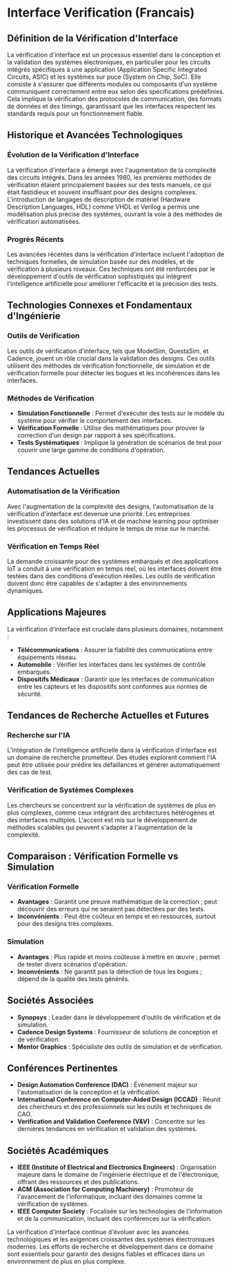 # Interface Verification (Francais)

## Définition de la Vérification d'Interface

La vérification d'interface est un processus essentiel dans la conception et la validation des systèmes électroniques, en particulier pour les circuits intégrés spécifiques à une application (Application Specific Integrated Circuits, ASIC) et les systèmes sur puce (System on Chip, SoC). Elle consiste à s'assurer que différents modules ou composants d'un système communiquent correctement entre eux selon des spécifications prédéfinies. Cela implique la vérification des protocoles de communication, des formats de données et des timings, garantissant que les interfaces respectent les standards requis pour un fonctionnement fiable.

## Historique et Avancées Technologiques

### Évolution de la Vérification d'Interface

La vérification d'interface a émergé avec l'augmentation de la complexité des circuits intégrés. Dans les années 1980, les premières méthodes de vérification étaient principalement basées sur des tests manuels, ce qui était fastidieux et souvent insuffisant pour des designs complexes. L'introduction de langages de description de matériel (Hardware Description Languages, HDL) comme VHDL et Verilog a permis une modélisation plus précise des systèmes, ouvrant la voie à des méthodes de vérification automatisées.

### Progrès Récents

Les avancées récentes dans la vérification d'interface incluent l'adoption de techniques formelles, de simulation basée sur des modèles, et de vérification à plusieurs niveaux. Ces techniques ont été renforcées par le développement d'outils de vérification sophistiqués qui intègrent l'intelligence artificielle pour améliorer l'efficacité et la précision des tests.

## Technologies Connexes et Fondamentaux d'Ingénierie

### Outils de Vérification

Les outils de vérification d'interface, tels que ModelSim, QuestaSim, et Cadence, jouent un rôle crucial dans la validation des designs. Ces outils utilisent des méthodes de vérification fonctionnelle, de simulation et de vérification formelle pour détecter les bogues et les incohérences dans les interfaces.

### Méthodes de Vérification

- **Simulation Fonctionnelle** : Permet d'exécuter des tests sur le modèle du système pour vérifier le comportement des interfaces.
- **Vérification Formelle** : Utilise des mathématiques pour prouver la correction d'un design par rapport à ses spécifications.
- **Tests Systématiques** : Implique la génération de scénarios de test pour couvrir une large gamme de conditions d'opération.

## Tendances Actuelles

### Automatisation de la Vérification

Avec l'augmentation de la complexité des designs, l'automatisation de la vérification d'interface est devenue une priorité. Les entreprises investissent dans des solutions d'IA et de machine learning pour optimiser les processus de vérification et réduire le temps de mise sur le marché.

### Vérification en Temps Réel

La demande croissante pour des systèmes embarqués et des applications IoT a conduit à une vérification en temps réel, où les interfaces doivent être testées dans des conditions d'exécution réelles. Les outils de vérification doivent donc être capables de s'adapter à des environnements dynamiques.

## Applications Majeures

La vérification d'interface est cruciale dans plusieurs domaines, notamment :

- **Télécommunications** : Assurer la fiabilité des communications entre équipements réseau.
- **Automobile** : Vérifier les interfaces dans les systèmes de contrôle embarqués.
- **Dispositifs Médicaux** : Garantir que les interfaces de communication entre les capteurs et les dispositifs sont conformes aux normes de sécurité.

## Tendances de Recherche Actuelles et Futures

### Recherche sur l'IA

L'intégration de l'intelligence artificielle dans la vérification d'interface est un domaine de recherche prometteur. Des études explorent comment l'IA peut être utilisée pour prédire les défaillances et générer automatiquement des cas de test.

### Vérification de Systèmes Complexes

Les chercheurs se concentrent sur la vérification de systèmes de plus en plus complexes, comme ceux intégrant des architectures hétérogènes et des interfaces multiples. L'accent est mis sur le développement de méthodes scalables qui peuvent s'adapter à l'augmentation de la complexité.

## Comparaison : Vérification Formelle vs Simulation

### Vérification Formelle

- **Avantages** : Garantit une preuve mathématique de la correction ; peut découvrir des erreurs qui ne seraient pas détectées par des tests.
- **Inconvénients** : Peut être coûteux en temps et en ressources, surtout pour des designs très complexes.

### Simulation

- **Avantages** : Plus rapide et moins coûteuse à mettre en œuvre ; permet de tester divers scénarios d'opération.
- **Inconvénients** : Ne garantit pas la détection de tous les bogues ; dépend de la qualité des tests générés.

## Sociétés Associées

- **Synopsys** : Leader dans le développement d'outils de vérification et de simulation.
- **Cadence Design Systems** : Fournisseur de solutions de conception et de vérification.
- **Mentor Graphics** : Spécialiste des outils de simulation et de vérification.

## Conférences Pertinentes

- **Design Automation Conference (DAC)** : Événement majeur sur l'automatisation de la conception et la vérification.
- **International Conference on Computer-Aided Design (ICCAD)** : Réunit des chercheurs et des professionnels sur les outils et techniques de CAO.
- **Verification and Validation Conference (V&V)** : Concentre sur les dernières tendances en vérification et validation des systèmes.

## Sociétés Académiques

- **IEEE (Institute of Electrical and Electronics Engineers)** : Organisation majeure dans le domaine de l'ingénierie électrique et de l'électronique, offrant des ressources et des publications.
- **ACM (Association for Computing Machinery)** : Promoteur de l'avancement de l'informatique, incluant des domaines comme la vérification de systèmes.
- **IEEE Computer Society** : Focalisée sur les technologies de l'information et de la communication, incluant des conférences sur la vérification.

La vérification d'interface continue d'évoluer avec les avancées technologiques et les exigences croissantes des systèmes électroniques modernes. Les efforts de recherche et développement dans ce domaine sont essentiels pour garantir des designs fiables et efficaces dans un environnement de plus en plus complexe.